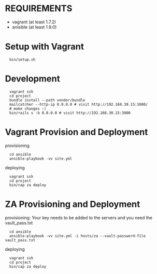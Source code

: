 # REQUIREMENTS

 * vagrant (at least 1.7.2)
 * anisible (at least 1.9.0)

# Setup with Vagrant

```
  bin/setup.sh
```

# Development

```
  vagrant ssh
  cd project
  bundle install --path vendor/bundle
  mailcatcher --http-ip 0.0.0.0 # visit http://192.168.30.15:1080/
  # make changes :)
  bin/rails s -b 0.0.0.0 # visit http://192.168.30.15:3000
```

# Vagrant Provision and Deployment

provisioning

```
  cd ansible
  ansible-playbook -vv site.yml
```

deploying

```
  vagrant ssh
  cd project
  bin/cap za deploy
```

# ZA Provisioning and Deployment

provisioning: Your key needs to be added to the servers and you need the vault_pass.txt

```
  cd ansible
  ansible-playbook -vv site.yml -i hosts/za --vault-password-file vault_pass.txt
```

deploying

```
  vagrant ssh
  cd project
  bin/cap za deploy
```
